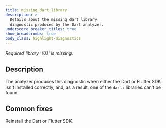 ```yaml
---
title: missing_dart_library
description: >-
  Details about the missing_dart_library
  diagnostic produced by the Dart analyzer.
underscore_breaker_titles: true
show_breadcrumbs: true
body_class: highlight-diagnostics
---
```


_Required library '{0}' is missing._

## Description

The analyzer produces this diagnostic when either the Dart or Flutter SDK
isn't installed correctly, and, as a result, one of the `dart:` libraries
can't be found.

## Common fixes

Reinstall the Dart or Flutter SDK.
